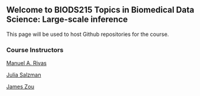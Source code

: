 ## Welcome to BIODS215 Topics in Biomedical Data Science: Large-scale inference

This page will be used to host Github repositories for the course. 


### Course Instructors

[Manuel A. Rivas](<mailto:mrivas@stanford.edu>)

[Julia Salzman](<mailto:horence@stanford.edu>)

[James Zou](<mailto:jamesz@stanford.edu>)

